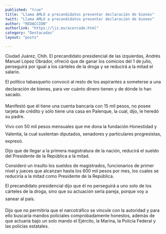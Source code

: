 ```yaml
---
published: "true"
title: "Llama AMLO a precandidatos presentar declaración de bienes"
twitt: "Llama AMLO a precandidatos presentar declaración de bienes"
author: "REDACCION"
authorlink: "https://ljz.mx/acercade.html"
category: "Destacadas"
layout: "posts"

---
```



  Ciudad Juárez, Chih. El precandidato presidencial de las izquierdas, Andrés Manuel López Obrador, ofreció que de ganar los comicios del 1 de julio, perseguirá por igual a los cárteles de la droga y se reducirá a la mitad el salario.



  El político tabasqueño convocó al resto de los aspirantes a someterse a una declaración de bienes, para ver cuánto dinero tienen y de dónde lo han sacado.



  Manifestó que él tiene una cuenta bancaria con 15 mil pesos, no posee tarjeta de crédito y sólo tiene una casa en Palenque, la cual, dijo, le heredó su padre.



  Vivo con 50 mil pesos mensuales que me dona la fundación Honestidad y Valentía, la cual sustentan diputados, senadores y particulares progresistas, expresó.



  Dijo que de llegar a la primera magistratura de la nación, reducirá el sueldo del Presidente de la República a la mitad.



  Consideró un insulto los sueldos de magistrados, funcionarios de primer nivel y jueces que alcanzan hasta los 600 mil pesos por mes, los cuales se reduciría a la mitad como Presidente de la República.



  El precandidato presidencial dijo que él no perseguirá a uno solo de los cárteles de la droga, sino que su actuación sería pareja, porque voy a sanear al país.



  Dijo que no permitiría que el narcotráfico se vincule con la autoridad y para ello buscaría mandos policiales comprobadamente honestos, además de que actuaría bajo un solo mando el Ejército, la Marina, la Policía Federal y las policías estatales.


